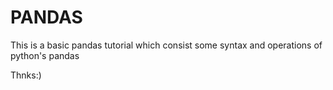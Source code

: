 # PANDAS

This is a basic pandas tutorial which consist some syntax and operations of python's pandas

Thnks:)
